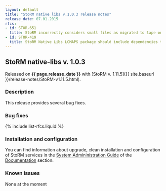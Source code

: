 ```yaml
---
layout: default
title: "StoRM native libs v.1.0.3 release notes"
release_date: 07.01.2015
rfcs:
- id: STOR-651
  title: StoRM incorrectly considers small files as migrated to tape on GPFS 3.5
- id: STOR-419
  title: StoRM Native Libs LCMAPS package should include dependencies to the needed lcmaps plugins
---
```


## StoRM native-libs v. 1.0.3

Released on **{{ page.release_date }}** with [StoRM v. 1.11.5]({{ site.baseurl }}/release-notes/StoRM-v1.11.5.html).

### Description

This release provides several bug fixes.

### Bug fixes

{% include list-rfcs.liquid %}

### Installation and configuration

You can find information about upgrade, clean installation and configuration of StoRM services in the [System Admininistration Guide][storm-sysadmin-guide] of the [Documentation][storm-documentation] section.

### Known issues

None at the moment

[storm-documentation]: {{site.baseurl}}/documentation.html
[storm-sysadmin-guide]: {{site.baseurl}}/documentation/sysadmin-guide/1.11.5
